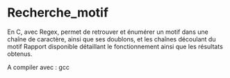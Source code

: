 # Recherche_motif
En C, avec Regex, permet de retrouver et énumérer un motif dans une chaîne de caractère, ainsi que ses doublons, et les chaînes découlant du motif
Rapport disponible détaillant le fonctionnement ainsi que les résultats obtenus. 

A compiler avec : gcc 
